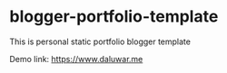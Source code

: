 # blogger-portfolio-template

This is personal static portfolio blogger template

Demo link: <a herf="https://www.daluwar.me/">https://www.daluwar.me</a>
